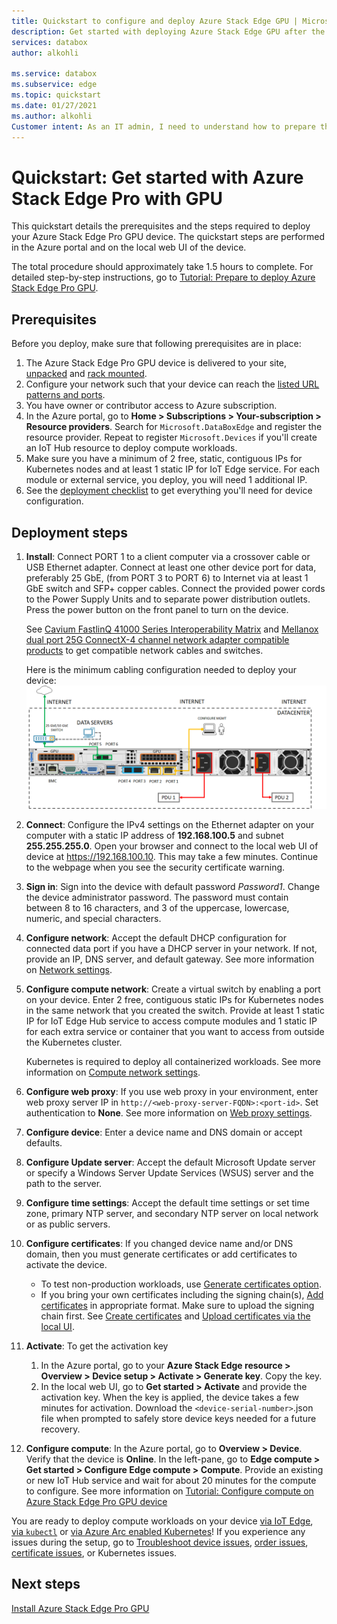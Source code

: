 ```yaml
---
title: Quickstart to configure and deploy Azure Stack Edge GPU | Microsoft Docs
description: Get started with deploying Azure Stack Edge GPU after the device is received.
services: databox
author: alkohli

ms.service: databox
ms.subservice: edge
ms.topic: quickstart
ms.date: 01/27/2021
ms.author: alkohli
Customer intent: As an IT admin, I need to understand how to prepare the portal to quickly deploy Azure Stack Edge so I can use it to transfer data to Azure. 
---
```

# Quickstart: Get started with Azure Stack Edge Pro with GPU 

This quickstart details the prerequisites and the steps required to deploy your Azure Stack Edge Pro GPU device. The quickstart steps are performed in the Azure portal and on the local web UI of the device. 

The total procedure should approximately take 1.5 hours to complete. For detailed step-by-step instructions, go to [Tutorial: Prepare to deploy Azure Stack Edge Pro GPU](azure-stack-edge-gpu-deploy-prep.md#deployment-configuration-checklist). 


## Prerequisites

Before you deploy, make sure that following prerequisites are in place:

1. The Azure Stack Edge Pro GPU device is delivered to your site, [unpacked](azure-stack-edge-gpu-deploy-install.md#unpack-the-device) and [rack mounted](azure-stack-edge-gpu-deploy-install.md#rack-the-device). 
1. Configure your network such that your device can reach the [listed URL patterns and ports](azure-stack-edge-gpu-system-requirements.md#networking-port-requirements). 
1. You have owner or contributor access to Azure subscription.
1. In the Azure portal, go to **Home > Subscriptions > Your-subscription > Resource providers**. Search for `Microsoft.DataBoxEdge` and register the resource provider. Repeat to register `Microsoft.Devices` if you'll create an IoT Hub resource to deploy compute workloads.
1. Make sure you have a minimum of 2 free, static, contiguous IPs for Kubernetes nodes and at least 1 static IP for IoT Edge service. For each module or external service, you deploy, you will need 1 additional IP.
1. See the [deployment checklist](azure-stack-edge-gpu-deploy-checklist.md) to get everything you'll need for device configuration. 


## Deployment steps

1. **Install**: Connect PORT 1 to a client computer via a crossover cable or USB Ethernet adapter. Connect at least one other device port for data, preferably 25 GbE, (from PORT 3 to PORT 6) to Internet via at least 1 GbE switch and SFP+ copper cables. Connect the provided power cords to the Power Supply Units and to separate power distribution outlets. Press the power button on the front panel to turn on the device.  

    See [Cavium FastlinQ 41000 Series Interoperability Matrix](https://www.marvell.com/documents/xalflardzafh32cfvi0z/) and [Mellanox dual port 25G ConnectX-4 channel network adapter compatible products](https://docs.mellanox.com/display/ConnectX4LxFirmwarev14271016/Firmware+Compatible+Products) to get compatible network cables and switches.

    Here is the minimum cabling configuration needed to deploy your device:
    ![Back plane of a cabled device](./media/azure-stack-edge-gpu-quickstart/backplane-min-cabling-1.png)

2. **Connect**: Configure the IPv4 settings on the Ethernet adapter on your computer with a static IP address of **192.168.100.5** and subnet **255.255.255.0**. Open your browser and connect to the local web UI of device at https://192.168.100.10. This may take a few minutes. Continue to the webpage when you see the security certificate warning.

3. **Sign in**: Sign into the device with default password *Password1*. Change the device administrator password. The password must contain between 8 to 16 characters, and 3 of the uppercase, lowercase, numeric, and special characters.

4. **Configure network**: Accept the default DHCP configuration for connected data port if you have a DHCP server in your network. If not, provide an IP, DNS server, and default gateway. See more information on [Network settings](azure-stack-edge-gpu-deploy-configure-network-compute-web-proxy.md#configure-network).

5. **Configure compute network**: Create a virtual switch by enabling a port on your device. Enter 2 free, contiguous static IPs for Kubernetes nodes in the same network that you created the switch. Provide at least 1 static IP for IoT Edge Hub service to access compute modules and 1 static IP for each extra service or container that you want to access from outside the Kubernetes cluster. 

    Kubernetes is required to deploy all containerized workloads. See more information on [Compute network settings](azure-stack-edge-gpu-deploy-configure-network-compute-web-proxy.md#enable-compute-network).

6. **Configure web proxy**: If you use web proxy in your environment, enter web proxy server IP in `http://<web-proxy-server-FQDN>:<port-id>`. Set authentication to **None**. See more information on [Web proxy settings](azure-stack-edge-gpu-deploy-configure-network-compute-web-proxy.md#configure-web-proxy).

7. **Configure device**: Enter a device name and DNS domain or accept defaults. 

8. **Configure Update server**: Accept the default Microsoft Update server or specify a Windows Server Update Services (WSUS) server and the path to the server. 

9. **Configure time settings**: Accept the default time settings or set time zone, primary NTP server, and secondary NTP server on local network or as public servers.

10. **Configure certificates**: If you changed device name and/or DNS domain, then you must generate certificates or add certificates to activate the device. 

    - To test non-production workloads, use [Generate certificates option](azure-stack-edge-gpu-deploy-configure-certificates.md#generate-device-certificates). 
    - If you bring your own certificates including the signing chain(s), [Add certificates](azure-stack-edge-gpu-deploy-configure-certificates.md#bring-your-own-certificates) in appropriate format. Make sure to upload the signing chain first. See [Create certificates](azure-stack-edge-j-series-create-certificates-tool.md) and [Upload certificates via the local UI](azure-stack-edge-gpu-deploy-configure-certificates.md#bring-your-own-certificates).

11. **Activate**: To get the activation key 

    1. In the Azure portal, go to your **Azure Stack Edge resource > Overview > Device setup > Activate > Generate key**. Copy the key. 
    1. In the local web UI, go to **Get started > Activate** and provide the activation key. When the key is applied, the device takes a few minutes for activation. Download the `<device-serial-number>`.json file when prompted to safely store device keys needed for a future recovery. 

12. **Configure compute**: In the Azure portal, go to **Overview > Device**. Verify that the device is **Online**. In the left-pane, go to **Edge compute > Get started > Configure Edge compute > Compute**. Provide an existing or new IoT Hub service and wait for about 20 minutes for the compute to configure. See more information on [Tutorial: Configure compute on Azure Stack Edge Pro GPU device](azure-stack-edge-gpu-deploy-configure-compute.md)

You are ready to deploy compute workloads on your device [via IoT Edge](azure-stack-edge-gpu-deploy-sample-module-marketplace.md), [via `kubectl`](azure-stack-edge-gpu-create-kubernetes-cluster.md) or [via Azure Arc enabled Kubernetes](azure-stack-edge-gpu-deploy-arc-kubernetes-cluster.md)! If you experience any issues during the setup, go to [Troubleshoot device issues](), [order issues](azure-stack-edge-gpu-troubleshoot.md), [certificate issues](azure-stack-edge-j-series-certificate-troubleshooting.md), or Kubernetes issues. 

## Next steps

[Install Azure Stack Edge Pro GPU](./azure-stack-edge-gpu-deploy-install.md)



